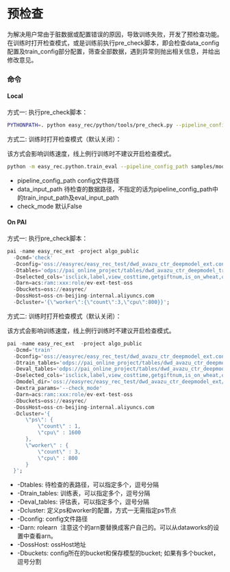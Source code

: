 # 预检查

为解决用户常由于脏数据或配置错误的原因，导致训练失败，开发了预检查功能。
在训练时打开检查模式，或是训练前执行pre_check脚本，即会检查data_config配置及train_config部分配置，筛查全部数据，遇到异常则抛出相关信息，并给出修改意见。


### 命令

#### Local

方式一: 执行pre_check脚本：
```bash
PYTHONPATH=. python easy_rec/python/tools/pre_check.py --pipeline_config_path samples/model_config/din_on_taobao.config --data_input_path data/test/check_data/csv_data_for_check
```

方式二: 训练时打开检查模式（默认关闭）：

该方式会影响训练速度，线上例行训练时不建议开启检查模式。
```bash
python -m easy_rec.python.train_eval --pipeline_config_path samples/model_config/din_on_taobao.config --check_mode
```
- pipeline_config_path config文件路径
- data_input_path 待检查的数据路径，不指定的话为pipeline_config_path中的train_input_path及eval_input_path
- check_mode 默认False


#### On PAI

方式一: 执行pre_check脚本：
```sql
pai -name easy_rec_ext -project algo_public
  -Dcmd='check'
  -Dconfig='oss://easyrec/easy_rec_test/dwd_avazu_ctr_deepmodel_ext.config'
  -Dtables='odps://pai_online_project/tables/dwd_avazu_ctr_deepmodel_train,odps://pai_online_project/tables/dwd_avazu_ctr_deepmodel_test'
  -Dselected_cols='isclick,label,view_costtime,getgiftnum,is_on_wheat,on_wheat_duration,features'
  -Darn=acs:ram::xxx:role/ev-ext-test-oss
  -Dbuckets=oss://easyrec/
  -DossHost=oss-cn-beijing-internal.aliyuncs.com
  -Dcluster='{\"worker\":{\"count\":3,\"cpu\":800}}';
```

方式二: 训练时打开检查模式（默认关闭）：

该方式会影响训练速度，线上例行训练时不建议开启检查模式。
```sql
pai -name easy_rec_ext  -project algo_public
  -Dcmd='train'
  -Dconfig='oss://easyrec/easy_rec_test/dwd_avazu_ctr_deepmodel_ext.config'
  -Dtrain_tables='odps://pai_online_project/tables/dwd_avazu_ctr_deepmodel_train'
  -Deval_tables='odps://pai_online_project/tables/dwd_avazu_ctr_deepmodel_test'
  -Dselected_cols='isclick,label,view_costtime,getgiftnum,is_on_wheat,on_wheat_duration,features'
  -Dmodel_dir='oss://easyrec/easy_rec_test/dwd_avazu_ctr_deepmodel_ext/ckpt'
  -Dextra_params='--check_mode'
  -Darn=acs:ram::xxx:role/ev-ext-test-oss
  -Dbuckets=oss://easyrec/
  -DossHost=oss-cn-beijing-internal.aliyuncs.com
  -Dcluster='{
      \"ps\": {
          \"count\" : 1,
          \"cpu\" : 1600
      },
      \"worker\" : {
          \"count\" : 3,
          \"cpu\" : 800
      }
  }';
```

- -Dtables: 待检查的表路径，可以指定多个，逗号分隔
- -Dtrain_tables: 训练表，可以指定多个，逗号分隔
- -Deval_tables: 评估表，可以指定多个，逗号分隔
- -Dcluster: 定义ps和worker的配置，方式一无需指定ps节点
- -Dconfig: config文件路径
- -Darn: rolearn  注意这个的arn要替换成客户自己的。可以从dataworks的设置中查看arn。
- -DossHost: ossHost地址
- -Dbuckets: config所在的bucket和保存模型的bucket; 如果有多个bucket，逗号分割
